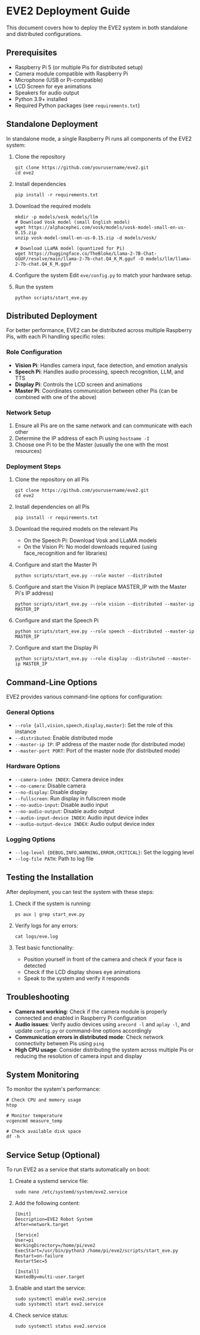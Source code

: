 # EVE2 Deployment Guide

This document covers how to deploy the EVE2 system in both standalone and distributed configurations.

## Prerequisites

- Raspberry Pi 5 (or multiple Pis for distributed setup)
- Camera module compatible with Raspberry Pi
- Microphone (USB or Pi-compatible)
- LCD Screen for eye animations
- Speakers for audio output
- Python 3.9+ installed
- Required Python packages (see `requirements.txt`)

## Standalone Deployment

In standalone mode, a single Raspberry Pi runs all components of the EVE2 system:

1. Clone the repository
   ```
   git clone https://github.com/yourusername/eve2.git
   cd eve2
   ```

2. Install dependencies
   ```
   pip install -r requirements.txt
   ```

3. Download the required models
   ```
   mkdir -p models/vosk models/llm
   # Download Vosk model (small English model)
   wget https://alphacephei.com/vosk/models/vosk-model-small-en-us-0.15.zip
   unzip vosk-model-small-en-us-0.15.zip -d models/vosk/
   
   # Download LLaMA model (quantized for Pi)
   wget https://huggingface.co/TheBloke/Llama-2-7B-Chat-GGUF/resolve/main/llama-2-7b-chat.Q4_K_M.gguf -O models/llm/llama-2-7b-chat.Q4_K_M.gguf
   ```

4. Configure the system
   Edit `eve/config.py` to match your hardware setup.

5. Run the system
   ```
   python scripts/start_eve.py
   ```

## Distributed Deployment

For better performance, EVE2 can be distributed across multiple Raspberry Pis, with each Pi handling specific roles:

### Role Configuration

- **Vision Pi**: Handles camera input, face detection, and emotion analysis
- **Speech Pi**: Handles audio processing, speech recognition, LLM, and TTS
- **Display Pi**: Controls the LCD screen and animations
- **Master Pi**: Coordinates communication between other Pis (can be combined with one of the above)

### Network Setup

1. Ensure all Pis are on the same network and can communicate with each other
2. Determine the IP address of each Pi using `hostname -I`
3. Choose one Pi to be the Master (usually the one with the most resources)

### Deployment Steps

1. Clone the repository on all Pis
   ```
   git clone https://github.com/yourusername/eve2.git
   cd eve2
   ```

2. Install dependencies on all Pis
   ```
   pip install -r requirements.txt
   ```

3. Download the required models on the relevant Pis
   - On the Speech Pi: Download Vosk and LLaMA models
   - On the Vision Pi: No model downloads required (using face_recognition and fer libraries)

4. Configure and start the Master Pi
   ```
   python scripts/start_eve.py --role master --distributed
   ```

5. Configure and start the Vision Pi (replace MASTER_IP with the Master Pi's IP address)
   ```
   python scripts/start_eve.py --role vision --distributed --master-ip MASTER_IP
   ```

6. Configure and start the Speech Pi
   ```
   python scripts/start_eve.py --role speech --distributed --master-ip MASTER_IP
   ```

7. Configure and start the Display Pi
   ```
   python scripts/start_eve.py --role display --distributed --master-ip MASTER_IP
   ```

## Command-Line Options

EVE2 provides various command-line options for configuration:

### General Options
- `--role {all,vision,speech,display,master}`: Set the role of this instance
- `--distributed`: Enable distributed mode
- `--master-ip IP`: IP address of the master node (for distributed mode)
- `--master-port PORT`: Port of the master node (for distributed mode)

### Hardware Options
- `--camera-index INDEX`: Camera device index
- `--no-camera`: Disable camera
- `--no-display`: Disable display
- `--fullscreen`: Run display in fullscreen mode
- `--no-audio-input`: Disable audio input
- `--no-audio-output`: Disable audio output
- `--audio-input-device INDEX`: Audio input device index
- `--audio-output-device INDEX`: Audio output device index

### Logging Options
- `--log-level {DEBUG,INFO,WARNING,ERROR,CRITICAL}`: Set the logging level
- `--log-file PATH`: Path to log file

## Testing the Installation

After deployment, you can test the system with these steps:

1. Check if the system is running:
   ```
   ps aux | grep start_eve.py
   ```

2. Verify logs for any errors:
   ```
   cat logs/eve.log
   ```

3. Test basic functionality:
   - Position yourself in front of the camera and check if your face is detected
   - Check if the LCD display shows eye animations
   - Speak to the system and verify it responds

## Troubleshooting

- **Camera not working**: Check if the camera module is properly connected and enabled in Raspberry Pi configuration
- **Audio issues**: Verify audio devices using `arecord -l` and `aplay -l`, and update `config.py` or command-line options accordingly
- **Communication errors in distributed mode**: Check network connectivity between Pis using `ping`
- **High CPU usage**: Consider distributing the system across multiple Pis or reducing the resolution of camera input and display

## System Monitoring

To monitor the system's performance:
```
# Check CPU and memory usage
htop

# Monitor temperature
vcgencmd measure_temp

# Check available disk space
df -h
```

## Service Setup (Optional)

To run EVE2 as a service that starts automatically on boot:

1. Create a systemd service file:
   ```
   sudo nano /etc/systemd/system/eve2.service
   ```

2. Add the following content:
   ```
   [Unit]
   Description=EVE2 Robot System
   After=network.target

   [Service]
   User=pi
   WorkingDirectory=/home/pi/eve2
   ExecStart=/usr/bin/python3 /home/pi/eve2/scripts/start_eve.py
   Restart=on-failure
   RestartSec=5

   [Install]
   WantedBy=multi-user.target
   ```

3. Enable and start the service:
   ```
   sudo systemctl enable eve2.service
   sudo systemctl start eve2.service
   ```

4. Check service status:
   ```
   sudo systemctl status eve2.service
   ``` 